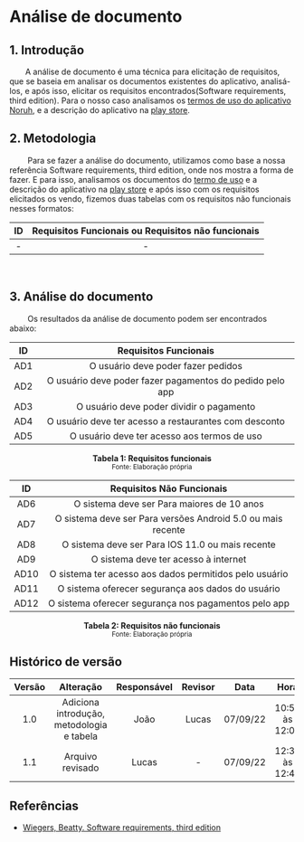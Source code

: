 # Análise de documento

## 1. Introdução

&emsp;&emsp;A análise de documento é uma técnica para elicitação de requisitos, que se baseia em analisar os documentos existentes do aplicativo, analisá-los, e após isso, elicitar os requisitos encontrados(Software requirements, third edition). Para o nosso caso analisamos
os [termos de uso do aplicativo Noruh](https://novo.noruh.com/Home/Politica?codigo=termosDeServico), e a descrição do aplicativo na [play store](https://play.google.com/store/apps/details?id=com.noruh&hl=pt_BR&gl=US).

## 2. Metodologia

&emsp;&emsp; Para se fazer a análise do documento, utilizamos como base a nossa referência Software requirements, third edition, onde nos mostra a forma de fazer. E para isso, analisamos os documentos do [termo de uso](https://novo.noruh.com/Home/Politica?codigo=termosDeServico) e a descrição do aplicativo na [play store](https://play.google.com/store/apps/details?id=com.noruh&hl=pt_BR&gl=US) e após isso com os requisitos elicitados os vendo, fizemos duas tabelas com os requisitos não funcionais nesses formatos:
<br>

| ID  | Requisitos Funcionais ou Requisitos não funcionais |
| :-: | :------------------------------------------------: |
|  -  |                         -                          |

<br>

## 3. Análise do documento

&emsp;&emsp; Os resultados da análise de documento podem ser encontrados abaixo:

| ID  |                  Requisitos Funcionais                   |
| :-: | :------------------------------------------------------: |
| AD1 |            O usuário deve poder fazer pedidos            |
| AD2 | O usuário deve poder fazer pagamentos do pedido pelo app |
| AD3 |         O usuário deve poder dividir o pagamento         |
| AD4 |  O usuário deve ter acesso a restaurantes com desconto   |
| AD5 |       O usuário deve ter acesso aos termos de uso        |

<figcaption align='center'>
    <b>Tabela 1: Requisitos funcionais</b>
    <br><small>Fonte: Elaboração própria</small>
</figcaption>

|  ID  |                  Requisitos Não Funcionais                  |
| :--: | :---------------------------------------------------------: |
| AD6  |         O sistema deve ser Para maiores de 10 anos          |
| AD7  | O sistema deve ser Para versões Android 5.0 ou mais recente |
| AD8  |      O sistema deve ser Para IOS 11.0 ou mais recente       |
| AD9  |            O sistema deve ter acesso à internet             |
| AD10 |   O sistema ter acesso aos dados permitidos pelo usuário    |
| AD11 |      O sistema oferecer segurança aos dados do usuário      |
| AD12 |    O sistema oferecer segurança nos pagamentos pelo app     |

<figcaption align='center'>
    <b>Tabela 2: Requisitos não funcionais</b>
    <br><small>Fonte: Elaboração própria</small>
</figcaption>

## Histórico de versão

| Versão |                 Alteração                 | Responsável | Revisor |   Data   |      Hora      |
| :----: | :---------------------------------------: | :---------: | :-----: | :------: | :------------: |
|  1.0   | Adiciona introdução, metodologia e tabela |    João     |  Lucas  | 07/09/22 | 10:50 às 12:00 |
|  1.1   |             Arquivo revisado              |    Lucas    |    -    | 07/09/22 | 12:30 às 12:45 |

## Referências

- [Wiegers, Beatty. Software requirements, third edition](https://aprender3.unb.br/pluginfile.php/2124454/mod_resource/content/1/Elicitacao%20de%20Req.pdf)
